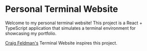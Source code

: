 # Personal Terminal Website

Welcome to my personal terminal website! This project is a React + TypeScript application that simulates a terminal environment for showcasing my portfolio.

[Craig Feldman's](https://craigfeldman.com/) Terminal Website inspires this project.
